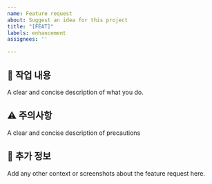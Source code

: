 ```yaml
---
name: Feature request
about: Suggest an idea for this project
title: "[FEAT]"
labels: enhancement
assignees: ''

---
```


## 🧩 작업 내용 ##
A clear and concise description of what you do.

## ⚠️ 주의사항 ##
A clear and concise description of precautions

## 🔎 추가 정보 ##
Add any other context or screenshots about the feature request here.
